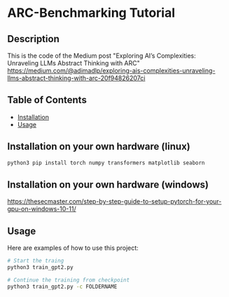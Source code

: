 # ARC-Benchmarking Tutorial

## Description

This is the code of the Medium post "Exploring AI’s Complexities: Unraveling LLMs Abstract Thinking with ARC"
https://medium.com/@adimadlp/exploring-ais-complexities-unraveling-llms-abstract-thinking-with-arc-20f94826207ci
## Table of Contents

- [Installation](#installation)
- [Usage](#usage)

## Installation on your own hardware (linux)

```bash
python3 pip install torch numpy transformers matplotlib seaborn
```

## Installation on your own hardware (windows)
https://thesecmaster.com/step-by-step-guide-to-setup-pytorch-for-your-gpu-on-windows-10-11/
## Usage

Here are examples of how to use this project:

```bash
# Start the traing
python3 train_gpt2.py
```
```bash
# Continue the training from checkpoint
python3 train_gpt2.py -c FOLDERNAME
```